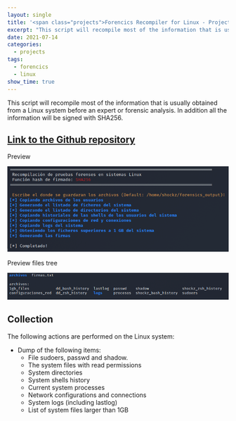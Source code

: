 ```yaml
---
layout: single
title: '<span class="projects">Forencics Recompiler for Linux - Project</span>'
excerpt: "This script will recompile most of the information that is usually obtained from a Linux system before an expert or forensic analysis. In addition all the information will be signed with SHA256."
date: 2021-07-14
categories:
  - projects
tags:  
  - forencics
  - linux
show_time: true
---
```


This script will recompile most of the information that is usually obtained from a Linux system before an expert or forensic analysis. In addition all the information will be signed with SHA256.

## [Link to the Github repository](https://github.com/jmlgomez73/GoPorts)

Preview

<a href="/assets/images/project-forencics-recompiler-linux/1.png">
    <img src="/assets/images/project-forencics-recompiler-linux/1.png" alt="forencics recompiler linux">
</a>

Preview files tree

<a href="/assets/images/project-forencics-recompiler-linux/2.png">
    <img src="/assets/images/project-forencics-recompiler-linux/2.png" alt="forencics recompiler linux">
</a>

## Collection

The following actions are performed on the Linux system:

- Dump of the following items:
  - File sudoers, passwd and shadow.
  - The system files with read permissions
  - System directories
  - System shells history
  - Current system processes
  - Network configurations and connections
  - System logs (including lastlog)
  - List of system files larger than 1GB